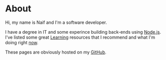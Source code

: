 # About

Hi, my name is Naif and I'm a software developer.

I have a degree in IT and some experince building back-ends using [Node.js](https://nodejs.org). I've listed some great [Learning](learning.md) resources that I recommend and what I'm doing right [now](now.md).

These pages are obviously hosted on my [GitHub](https://github.com/nnnaif).